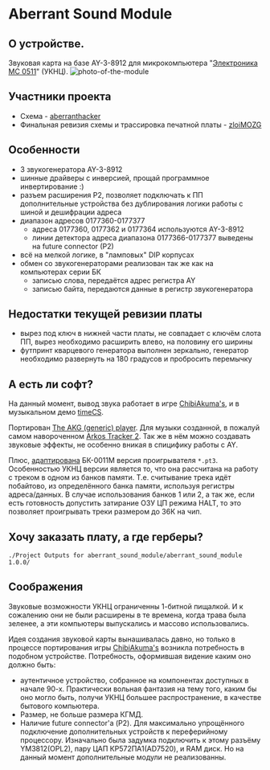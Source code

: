 # Aberrant Sound Module

## О устройстве.
Звуковая карта на базе AY-3-8912 для микрокомпьютера "[Электроника МС 0511](https://ru.wikipedia.org/wiki/%D0%AD%D0%BB%D0%B5%D0%BA%D1%82%D1%80%D0%BE%D0%BD%D0%B8%D0%BA%D0%B0_%D0%9C%D0%A1_0511)" (УКНЦ).
![photo-of-the-module](Doc/IMG_5550.JPG)

## Участники проекта
* Схема - [aberranthacker](https://github.com/aberranthacker)
* Финальная ревизия схемы и трассировка печатной платы - [zloiMOZG](https://github.com/zloiMOZG)

## Особенности
* 3 звукогенератора AY-3-8912
* шинные драйверы с инверсией, прощай программное инвертирование :)
* разъем расширения P2, позволяет подключать к ПП дополнительные устройства без
  дублирования логики работы с шиной и дешифрации адреса
* диапазон адресов 0177360-0177377
  * адреса 0177360, 0177362 и 0177364 используются AY-3-8912
  * линии детектора адреса диапазона 0177366-0177377 выведены на future
    connector (P2)
* всё на мелкой логике, в "ламповых" DIP корпусах
* обмен со звукогенераторами реализован так же как на компьютерах серии БК
  * записью слова, передаётся адрес регистра AY
  * записью байта, передаются данные в регистр звукогенератора
 
## Недостатки текущей ревизии платы
* вырез под ключ в нижней части платы, не совпадает с ключём слота ПП, вырез необходимо расширить влево, на половину его ширины
* футпринт кварцевого генератора выполнен зеркально, генератор необходимо развернуть на 180 градусов и пробросить перемычку

## А есть ли софт?
На данный момент, вывод звука работает в игре [ChibiAkuma's](https://github.com/aberranthacker/chibiakumas), и в музыкальном демо [timeCS](https://github.com/aberranthacker/timeCS).

Портирован [The AKG (generic) player](https://github.com/aberranthacker/akg_player). Для музыки созданной, в пожалуй самом навороченном [Arkos Tracker 2](http://www.julien-nevo.com/arkostracker/). Так же в нём можно создавать звуковые эффекты, не особенно вникая в спицифику работы с AY.

Плюс, [адаптирована](https://github.com/aberranthacker/timeCS/blob/master/pt3play2.s) БК-0011М версия проигрывателя `*.pt3`.
Особенностью УКНЦ версии является то, что она рассчитана на работу с треком в
одном из банков памяти. Т.е. считывание трека идёт побайтово, из определённого
банка памяти, используя регистры адреса/данных. В случае использования банков 1
или 2, а так же, если есть готовность допустить затирание ОЗУ ЦП режима HALT, то это
позволяет проигрывать треки размером до 36К на чип.

## Хочу заказать плату, а где герберы?
`./Project Outputs for aberrant_sound_module/aberrant_sound_module 1.0.0/`

## Соображения
Звуковые возможности УКНЦ ограниченны 1-битной пищалкой. И к сожалению они не были
расширены в те времена, когда трава была зеленее, а эти компьютеры выпускались и массово использовались.

Идея создания звуковой карты вынашивалась давно, но только в процессе
портирования игры [ChibiAkuma's](https://github.com/aberranthacker/chibiakumas) возникла потребность в подобном устройстве.
Потребность, оформившая видение каким оно должно быть:
* аутентичное устройство, собранное на компонентах доступных в начале 90-х.
Практически вольная фантазия на тему того, каким бы оно могло быть, получи УКНЦ большее
распространение, в качестве бытового компьютера.
* Размер, не больше размера КГМД.
* Наличие future connector'а (P2). Для максимально упрощённого подключение
  дополнительных устройств к переферийному процессору.
  Изначально была задумка подключить к этому разъёму YM3812(OPL2),
  пару ЦАП КР572ПА1(AD7520), и RAM диск. Но на данный момент дополнительные
  модули не реализованны.
